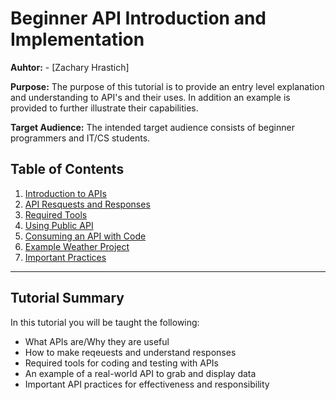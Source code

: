 # Beginner API Introduction and Implementation

**Auhtor:** - [Zachary Hrastich]

**Purpose:** The purpose of this tutorial is to provide an entry level explanation and understanding to API's and their uses. In addition an example is provided to further illustrate their capabilities.

**Target Audience:** The intended target audience consists of beginner programmers and IT/CS students.
## Table of Contents
1. [Introduction to APIs](01_introduction.md)
2. [API Resquests and Responses](02_request_response.md)
3. [Required Tools](03_required_tools.md)
4. [Using Public API](04_Public_API.md)
5. [Consuming an API with Code](05_Python_Code.md)
6. [Example Weather Project](06_WeatherProj.md)
7. [Important Practices](07_practices.md)

---

## Tutorial Summary

In this tutorial you will be taught the following:
- What APIs are/Why they are useful
- How to make reqeuests and understand responses
- Required tools for coding and testing with APIs
- An example of a real-world API to grab and display data
- Important API practices for effectiveness and responsibility









